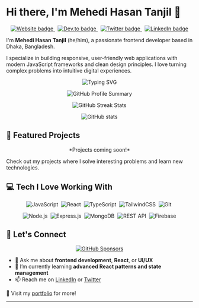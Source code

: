 # Hi there, I'm **Mehedi Hasan Tanjil** 👋

<p align='center'>
  <a href="https://portfolio-mehedihasan.netlify.app/">
    <img src="https://img.shields.io/badge/Website-4285F4?style=for-the-badge&logo=about.me&logoColor=white" alt="Website badge" />
  </a>&nbsp;
  <a href="https://dev.to/myselfmehedihasan">
    <img src="https://img.shields.io/badge/dev.to-833AB4?style=for-the-badge&logo=devdotto&logoColor=white" alt="Dev.to badge" />
  </a>&nbsp;
  <a href="https://twitter.com/myselftanjil">
    <img src="https://img.shields.io/badge/Twitter-1DA1F2?style=for-the-badge&logo=twitter&logoColor=white" alt="Twitter badge" />
  </a>&nbsp;
  <a href="https://www.linkedin.com/in/myselfmehedihasan/">
    <img src="https://img.shields.io/badge/LinkedIn-0077B5?style=for-the-badge&logo=linkedin&logoColor=white" alt="LinkedIn badge" />
  </a>
</p>





I'm **Mehedi Hasan Tanjil** (he/him), a passionate frontend developer based in Dhaka, Bangladesh.

I specialize in building responsive, user-friendly web applications with modern JavaScript frameworks and clean design principles. I love turning complex problems into intuitive digital experiences.

<p align="center">
  <img src="https://readme-typing-svg.herokuapp.com?font=Fira+Code&pause=1000&color=FFFFFF&center=true&vCenter=true&width=435&lines=Frontend+Developer;React+Enthusiast;Lifelong+Learner" alt="Typing SVG" />
</p>


<p align="center">
  <img src="https://github-profile-summary-cards.vercel.app/api/cards/profile-details?username=myselfmehedihasan&theme=github" alt="GitHub Profile Summary" />
</p>

<p align="center">
  <img src="https://github-readme-streak-stats.herokuapp.com/?user=myselfmehedihasan&theme=dark" alt="GitHub Streak Stats" />
</p>

<p align="center">
  <img src="https://github-readme-stats.vercel.app/api?username=myselfmehedihasan&show_icons=true&theme=transparent&hide_border=true&hide_title=true" alt="GitHub stats" />
</p>

## 🚀 Featured Projects

<p align="center">
  <!-- Add your project pins here -->
  <!--
  <a href="https://github.com/myselfmehedihasan/project1">
    <img src="https://github-readme-stats.vercel.app/api/pin/?username=myselfmehedihasan&repo=project1&theme=transparent&hide_border=true" />
  </a>
  <a href="https://github.com/myselfmehedihasan/project2">
    <img src="https://github-readme-stats.vercel.app/api/pin/?username=myselfmehedihasan&repo=project2&theme=transparent&hide_border=true" />
  </a>
  -->
  *Projects coming soon!*
</p>

Check out my projects where I solve interesting problems and learn new technologies.

## 💻 Tech I Love Working With

<p align="center">
  <!-- Frontend -->
  <img src="https://img.shields.io/badge/-JavaScript-F7DF1E?style=flat-square&logo=javascript&logoColor=black" alt="JavaScript" />&nbsp;
  <img src="https://img.shields.io/badge/-React-61DAFB?style=flat-square&logo=react&logoColor=black" alt="React" />&nbsp;
  <img src="https://img.shields.io/badge/-TypeScript-3178C6?style=flat-square&logo=typescript&logoColor=white" alt="TypeScript" />&nbsp;
  <img src="https://img.shields.io/badge/-TailwindCSS-38B2AC?style=flat-square&logo=tailwind-css&logoColor=white" alt="TailwindCSS" />&nbsp;
  <img src="https://img.shields.io/badge/-Git-F05032?style=flat-square&logo=git&logoColor=white" alt="Git" />&nbsp;
</p>
  <!-- Backend -->

  <p align="center">
  <img src="https://img.shields.io/badge/-Node.js-339933?style=flat-square&logo=nodedotjs&logoColor=white" alt="Node.js" />&nbsp;
  <img src="https://img.shields.io/badge/-Express.js-000000?style=flat-square&logo=express&logoColor=white" alt="Express.js" />&nbsp;
  <img src="https://img.shields.io/badge/-MongoDB-47A248?style=flat-square&logo=mongodb&logoColor=white" alt="MongoDB" />&nbsp;
  <img src="https://img.shields.io/badge/-REST_API-0052CC?style=flat-square&logo=rest-api&logoColor=white" alt="REST API" />&nbsp;
  <img src="https://img.shields.io/badge/-Firebase-FFCA28?style=flat-square&logo=firebase&logoColor=black" alt="Firebase" />
  </p>
  


## 🤝 Let's Connect

<p align="center">
  <a href="https://github.com/sponsors/myselfmehedihasan">
    <img src="https://img.shields.io/badge/Sponsor_my_work-30363D?style=for-the-badge&logo=GitHub-Sponsors&logoColor=white" alt="GitHub Sponsors" />
  </a>
</p>

- 💬 Ask me about **frontend development**, **React**, or **UI/UX**
- 🌱 I’m currently learning **advanced React patterns and state management**
- 📫 Reach me on [LinkedIn](https://www.linkedin.com/in/myselfmehedihasan/) or [Twitter](https://twitter.com/myselftanjil)

🔗 Visit my [portfolio](https://portfolio-mehedihasan.netlify.app/) for more!

---
